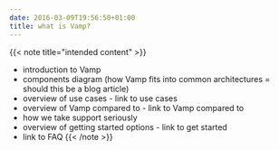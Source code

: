 ```yaml
---
date: 2016-03-09T19:56:50+01:00
title: what is Vamp?
---
```


{{< note title="intended content" >}}
* introduction to Vamp
* components diagram (how Vamp fits into common architectures = should this be a blog article)
* overview of use cases - link to use cases
* overview of Vamp compared to - link to Vamp compared to
* how we take support seriously
* overview of getting started options - link to get started
* link to FAQ
{{< /note >}}